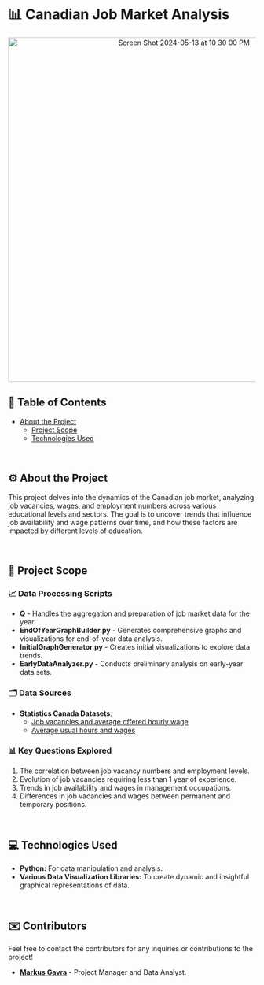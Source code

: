 # 📊 Canadian Job Market Analysis

<p align="center">
  
 <img width="700" alt="Screen Shot 2024-05-13 at 10 30 00 PM" src="https://github.com/GavraMG/GavraMG/assets/145468935/98e82e5d-d919-4019-a50b-cca222f1a902">

</p>

## 📖 Table of Contents
- [About the Project](#-about-the-project)
  - [Project Scope](#-project-scope)
  - [Technologies Used](#-technologies-used)

<br/>

## ⚙️ About the Project
This project delves into the dynamics of the Canadian job market, analyzing job vacancies, wages, and employment numbers across various educational levels and sectors. The goal is to uncover trends that influence job availability and wage patterns over time, and how these factors are impacted by different levels of education.

<br/>

## 📑 Project Scope

### 📈 Data Processing Scripts
- **Q** - Handles the aggregation and preparation of job market data for the year.
- **EndOfYearGraphBuilder.py** - Generates comprehensive graphs and visualizations for end-of-year data analysis.
- **InitialGraphGenerator.py** - Creates initial visualizations to explore data trends.
- **EarlyDataAnalyzer.py** - Conducts preliminary analysis on early-year data sets.

### 🗂 Data Sources
- **Statistics Canada Datasets**:
  - [Job vacancies and average offered hourly wage](https://www150.statcan.gc.ca/t1/tbl1/en/tv.action?pid=1410032801)
  - [Average usual hours and wages](https://www150.statcan.gc.ca/t1/tbl1/en/tv.action?pid=1410032002)

### 📊 Key Questions Explored
1. The correlation between job vacancy numbers and employment levels.
2. Evolution of job vacancies requiring less than 1 year of experience.
3. Trends in job availability and wages in management occupations.
4. Differences in job vacancies and wages between permanent and temporary positions.

<br/>

## 💻 Technologies Used

- **Python:** For data manipulation and analysis.
- **Various Data Visualization Libraries:** To create dynamic and insightful graphical representations of data.

<br/>

## ✉️ Contributors

Feel free to contact the contributors for any inquiries or contributions to the project!

- **[Markus Gavra](mailto:markusgavra@example.com)** - Project Manager and Data Analyst.

